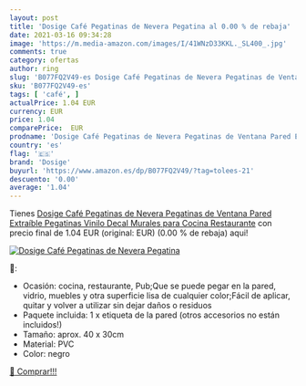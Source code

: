 ```yaml
---
layout: post
title: 'Dosige Café Pegatinas de Nevera Pegatina al 0.00 % de rebaja'
date: 2021-03-16 09:34:28
image: 'https://m.media-amazon.com/images/I/41WNzD33KKL._SL400_.jpg'
comments: true
category: ofertas
author: ring
slug: 'B077FQ2V49-es Dosige Café Pegatinas de Nevera Pegatinas de Ventana Pared...'
sku: 'B077FQ2V49-es'
tags: [ 'café', ]
actualPrice: 1.04 EUR
currency: EUR
price: 1.04
comparePrice:  EUR
prodname: 'Dosige Café Pegatinas de Nevera Pegatinas de Ventana Pared Extraíble Pegatinas Vinilo Decal Murales para Cocina Restaurante'
country: 'es'
flag: '🇪🇸'
brand: 'Dosige'
buyurl: 'https://www.amazon.es/dp/B077FQ2V49/?tag=tolees-21'
descuento: '0.00'
average: '1.04'
---
```


Tienes [Dosige Café Pegatinas de Nevera Pegatinas de Ventana Pared Extraíble Pegatinas Vinilo Decal Murales para Cocina Restaurante](https://www.amazon.es/dp/B077FQ2V49/?tag=tolees-21) con precio final de  1.04 EUR (original:  EUR) (0.00 %  de rebaja) aqui!

[![Dosige Café Pegatinas de Nevera Pegatina](https://m.media-amazon.com/images/I/41WNzD33KKL._SL400_.jpg)](https://www.amazon.es/dp/B077FQ2V49/?tag=tolees-21)

🔎:

- Ocasión: cocina, restaurante, Pub;Que se puede pegar en la pared, vidrio, muebles y otra superficie lisa de cualquier color;Fácil de aplicar, quitar y volver a utilizar sin dejar daños o residuos
- Paquete incluida: 1 x etiqueta de la pared (otros accesorios no están incluidos!)
- Tamaño: aprox. 40 x 30cm
- Material: PVC
- Color: negro

[🛒 Comprar!!!](https://www.amazon.es/dp/B077FQ2V49/?tag=tolees-21)
